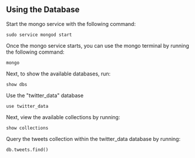 ## Using the Database
Start the mongo service with the following command:
```
sudo service mongod start
```
Once the mongo service starts, you can use the mongo terminal by running the following command:
```
mongo
```
Next, to show the available databases, run:
```
show dbs
``` 
Use the "twitter_data" database 
```
use twitter_data
```
Next, view the available collections by running:
```
show collections
```
Query the tweets collection within the twitter_data database by running:
```
db.tweets.find()
``` 